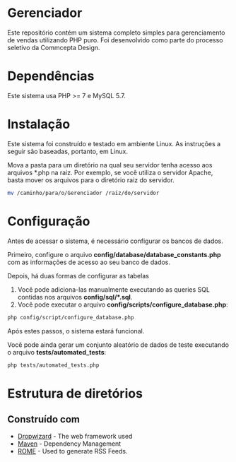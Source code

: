 # Gerenciador

Este repositório contém um sistema completo simples para gerenciamento de vendas utilizando PHP puro. Foi desenvolvido como parte do processo seletivo da Commcepta Design. 

# Dependências

Este sistema usa PHP >= 7 e MySQL 5.7.

# Instalação

Este sistema foi construído e testado em ambiente Linux. As instruções a seguir são baseadas, portanto, em Linux.

Mova a pasta para um diretório na qual seu servidor tenha acesso aos arquivos *.php na raiz. Por exemplo, se você utiliza o servidor Apache, basta mover os arquivos para o diretório raiz do servidor.

```bash
mv /caminho/para/o/Gerenciador /raiz/do/servidor
```

# Configuração

Antes de acessar o sistema, é necessário configurar os bancos de dados. 

Primeiro, configure o arquivo **config/database/database_constants.php** com as informações de acesso ao seu banco de dados.

Depois, há duas formas de configurar as tabelas

1. Você pode adiciona-las manualmente executando as queries SQL contidas nos arquivos **config/sql/\*.sql**.
2. Você pode executar o arquivo **config/scripts/configure_database.php**:

```bash
php config/script/configure_database.php
```
Após estes passos, o sistema estará funcional.

Você pode ainda gerar um conjunto aleatório de dados de teste executando o arquivo **tests/automated_tests**:

```bash
php tests/automated_tests.php
```

# Estrutura de diretórios



## Construído com

* [Dropwizard](http://www.dropwizard.io/1.0.2/docs/) - The web framework used
* [Maven](https://maven.apache.org/) - Dependency Management
* [ROME](https://rometools.github.io/rome/) - Used to generate RSS Feeds.


